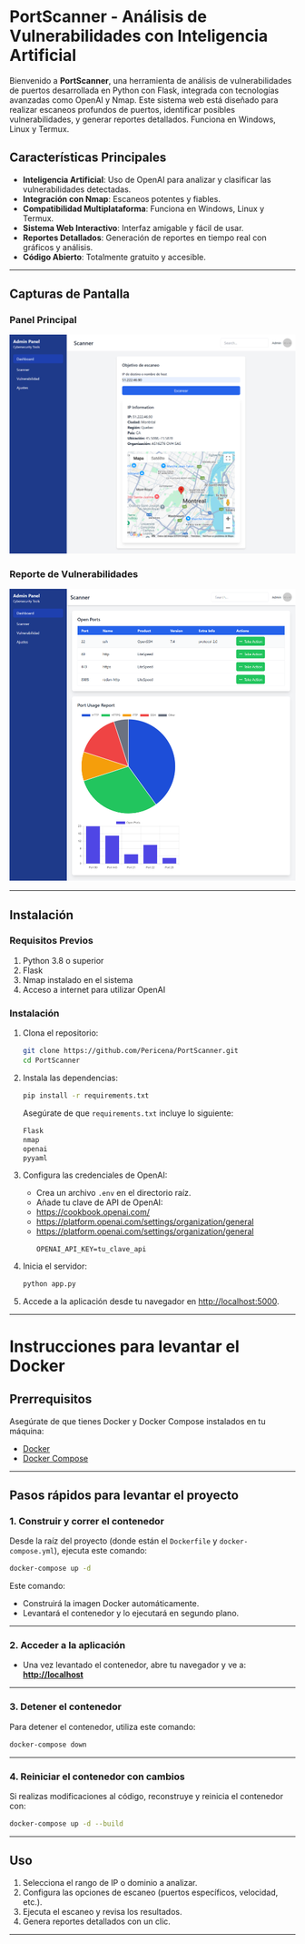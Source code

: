 # PortScanner - Análisis de Vulnerabilidades con Inteligencia Artificial

Bienvenido a **PortScanner**, una herramienta de análisis de vulnerabilidades de puertos desarrollada en Python con Flask, integrada con tecnologías avanzadas como OpenAI y Nmap. Este sistema web está diseñado para realizar escaneos profundos de puertos, identificar posibles vulnerabilidades, y generar reportes detallados. Funciona en Windows, Linux y Termux.

## Características Principales

- **Inteligencia Artificial**: Uso de OpenAI para analizar y clasificar las vulnerabilidades detectadas.
- **Integración con Nmap**: Escaneos potentes y fiables.
- **Compatibilidad Multiplataforma**: Funciona en Windows, Linux y Termux.
- **Sistema Web Interactivo**: Interfaz amigable y fácil de usar.
- **Reportes Detallados**: Generación de reportes en tiempo real con gráficos y análisis.
- **Código Abierto**: Totalmente gratuito y accesible.

---

## Capturas de Pantalla

### Panel Principal
![Captura de la Interfaz Principal](https://raw.githubusercontent.com/Pericena/PortScanner/refs/heads/main/screencapture/screencapture-127-0-0-1-5200-2024-12-29-19_29_35.png)

### Reporte de Vulnerabilidades
![Reporte de Vulnerabilidades](https://raw.githubusercontent.com/Pericena/PortScanner/refs/heads/main/screencapture/screencapture-127-0-0-1-5200-scan-2024-12-29-19_33_20.png)

---

## Instalación

### Requisitos Previos
1. Python 3.8 o superior
2. Flask
3. Nmap instalado en el sistema
4. Acceso a internet para utilizar OpenAI

### Instalación

1. Clona el repositorio:
   ```bash
   git clone https://github.com/Pericena/PortScanner.git
   cd PortScanner
   ```

2. Instala las dependencias:
   ```bash
   pip install -r requirements.txt
   ```

   Asegúrate de que `requirements.txt` incluye lo siguiente:
   ```text
   Flask
   nmap
   openai
   pyyaml
   ```

3. Configura las credenciales de OpenAI:
   - Crea un archivo `.env` en el directorio raíz.
   - Añade tu clave de API de OpenAI:
   - https://cookbook.openai.com/
   - https://platform.openai.com/settings/organization/general
   - https://platform.openai.com/settings/organization/general
     ```
     OPENAI_API_KEY=tu_clave_api
     ```

4. Inicia el servidor:
   ```bash
   python app.py
   ```

5. Accede a la aplicación desde tu navegador en [http://localhost:5000](http://localhost:5000).

---

# Instrucciones para levantar el Docker

## Prerrequisitos

Asegúrate de que tienes Docker y Docker Compose instalados en tu máquina:

- [Docker](https://www.docker.com/)
- [Docker Compose](https://docs.docker.com/compose/)

---

## Pasos rápidos para levantar el proyecto

### 1. **Construir y correr el contenedor**

Desde la raíz del proyecto (donde están el `Dockerfile` y `docker-compose.yml`), ejecuta este comando:

```bash
docker-compose up -d
```

Este comando:
- Construirá la imagen Docker automáticamente.
- Levantará el contenedor y lo ejecutará en segundo plano.

---

### 2. **Acceder a la aplicación**

- Una vez levantado el contenedor, abre tu navegador y ve a:  
  **[http://localhost](http://localhost)**

---

### 3. **Detener el contenedor**

Para detener el contenedor, utiliza este comando:

```bash
docker-compose down
```

---

### 4. **Reiniciar el contenedor con cambios**

Si realizas modificaciones al código, reconstruye y reinicia el contenedor con:

```bash
docker-compose up -d --build
```

---

## Uso

1. Selecciona el rango de IP o dominio a analizar.
2. Configura las opciones de escaneo (puertos específicos, velocidad, etc.).
3. Ejecuta el escaneo y revisa los resultados.
4. Genera reportes detallados con un clic.

---



